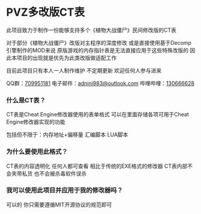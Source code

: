 # PVZ多改版CT表
此项目致力于制作一份能够支持多个《植物大战僵尸》民间修改版的CT表

对于部分《植物大战僵尸》改版对主程序的深度修改 或是直接使用基于Decomp引擎制作的MOD来说 原版游戏的内存指针表是无法直接应用于这些特殊改版的 因此本项目的出现就是优先为此类改版做适配工作 

目前此项目只有本人一人制作维护 不定期更新 欢迎任何人参与进来

QQ群：[709951181](https://qm.qq.com/q/oQAFprhOIa) 电子邮件：adnini983@outlook.com 哔哩哔哩：[130666628](https://space.bilibili.com/130666628)

### 什么是CT表？ ###

CT表是Cheat Engine修改器使用的表单格式 可以在里面存储各项可用于Cheat Engine修改器实现的功能

包括但不限于：内存地址+偏移量 汇编脚本 LUA脚本

### 为什么要使用此格式？ ###

CT表的内容透明化 任何人都可查看 相比于传统的EXE格式的修改器 CT表内部不会夹带私货 也不会被杀毒软件误杀

### 我可以使用此项目并应用于我的修改器吗？ ###

可以的 你只需要遵循MIT开源协议的规范即可
